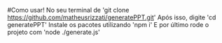 #Como usar!
No seu terminal de 'git clone https://github.com/matheusrizzati/generatePPT.git'
Após isso, digite 'cd generatePPT'
Instale os pacotes utilizando 'npm i'
E por último rode o projeto com 'node ./generate.js'
